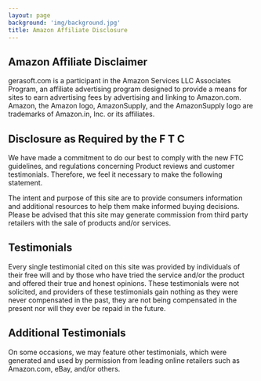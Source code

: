 ```yaml
---
layout: page
background: 'img/background.jpg'
title: Amazon Affiliate Disclosure
---
```


## Amazon Affiliate Disclaimer

gerasoft.com is a participant in the Amazon Services LLC Associates Program, an affiliate advertising program designed to provide a means for sites to earn advertising fees by advertising and linking to Amazon.com. Amazon, the Amazon logo, AmazonSupply, and the AmazonSupply logo are trademarks of Amazon.in, Inc. or its affiliates.

## Disclosure as Required by the F T C

We have made a commitment to do our best to comply with the new FTC guidelines, and regulations concerning Product reviews and customer testimonials. Therefore, we feel it necessary to make the following statement.

The intent and purpose of this site are to provide consumers information and additional resources to help them make informed buying decisions.
Please be advised that this site may generate commission from third party retailers with the sale of products and/or services.

## Testimonials

Every single testimonial cited on this site was provided by individuals of their free will and by those who have tried the service and/or the product and offered their true and honest opinions. These testimonials were not solicited, and providers of these testimonials gain nothing as they were never compensated in the past, they are not being compensated in the present nor will they ever be repaid in the future.

## Additional Testimonials

On some occasions, we may feature other testimonials, which were generated and used by permission from leading online retailers such as Amazon.com, eBay, and/or others.

